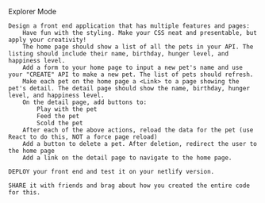 Explorer Mode

    Design a front end application that has multiple features and pages:
        Have fun with the styling. Make your CSS neat and presentable, but apply your creativity!
        The home page should show a list of all the pets in your API. The listing should include their name, birthday, hunger level, and happiness level.
        Add a form to your home page to input a new pet's name and use your "CREATE" API to make a new pet. The list of pets should refresh.
        Make each pet on the home page a <Link> to a page showing the pet's detail. The detail page should show the name, birthday, hunger level, and happiness level.
        On the detail page, add buttons to:
            Play with the pet
            Feed the pet
            Scold the pet
        After each of the above actions, reload the data for the pet (use React to do this, NOT a force page reload)
        Add a button to delete a pet. After deletion, redirect the user to the home page
        Add a link on the detail page to navigate to the home page.

    DEPLOY your front end and test it on your netlify version.

    SHARE it with friends and brag about how you created the entire code for this.
